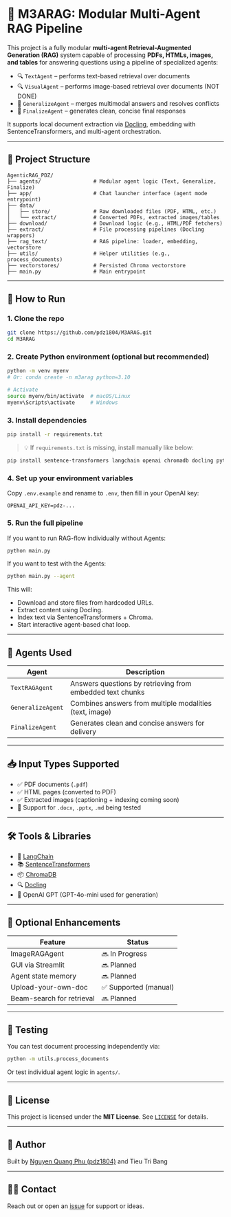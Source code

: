 
# 🤖 M3ARAG: Modular Multi-Agent RAG Pipeline

This project is a fully modular **multi-agent Retrieval-Augmented Generation (RAG)** system capable of processing **PDFs, HTMLs, images, and tables** for answering questions using a pipeline of specialized agents:

- 🔍 `TextAgent` – performs text-based retrieval over documents
- 🔍 `VisualAgent` – performs image-based retrieval over documents (NOT DONE)
- 🧠 `GeneralizeAgent` – merges multimodal answers and resolves conflicts
- 📝 `FinalizeAgent` – generates clean, concise final responses

It supports local document extraction via [Docling](https://github.com/ds4sd/docling), embedding with SentenceTransformers, and multi-agent orchestration.

---

## 📁 Project Structure

```
AgenticRAG_PDZ/
├── agents/                 # Modular agent logic (Text, Generalize, Finalize)
├── app/                    # Chat launcher interface (agent mode entrypoint)
├── data/
│   ├── store/              # Raw downloaded files (PDF, HTML, etc.)
│   └── extract/            # Converted PDFs, extracted images/tables
├── download/               # Download logic (e.g., HTML/PDF fetchers)
├── extract/                # File processing pipelines (Docling wrappers)
├── rag_text/               # RAG pipeline: loader, embedding, vectorstore
├── utils/                  # Helper utilities (e.g., process_documents)
├── vectorstores/           # Persisted Chroma vectorstore
├── main.py                 # Main entrypoint
```

---

## 🚀 How to Run

### 1. Clone the repo

```bash
git clone https://github.com/pdz1804/M3ARAG.git
cd M3ARAG
```

### 2. Create Python environment (optional but recommended)

```bash
python -m venv myenv
# Or: conda create -n m3arag python=3.10

# Activate
source myenv/bin/activate  # macOS/Linux
myenv\Scripts\activate     # Windows
```

### 3. Install dependencies

```bash
pip install -r requirements.txt
```

> 💡 If `requirements.txt` is missing, install manually like below:

```bash
pip install sentence-transformers langchain openai chromadb docling python-dotenv
```

### 4. Set up your environment variables

Copy `.env.example` and rename to `.env`, then fill in your OpenAI key:

```env
OPENAI_API_KEY=pdz-...
```

### 5. Run the full pipeline

If you want to run RAG-flow individually without Agents:

```bash
python main.py 
```

If you want to test with the Agents:

```bash
python main.py --agent
```

This will:
- Download and store files from hardcoded URLs.
- Extract content using Docling.
- Index text via SentenceTransformers + Chroma.
- Start interactive agent-based chat loop.

---

## 🧠 Agents Used

| Agent            | Description |
|------------------|-------------|
| `TextRAGAgent`   | Answers questions by retrieving from embedded text chunks |
| `GeneralizeAgent`| Combines answers from multiple modalities (text, image) |
| `FinalizeAgent`  | Generates clean and concise answers for delivery |

---

## 📥 Input Types Supported

- ✅ PDF documents (`.pdf`)
- ✅ HTML pages (converted to PDF)
- ✅ Extracted images (captioning + indexing coming soon)
- 🧪 Support for `.docx`, `.pptx`, `.md` being tested

---

## 🛠 Tools & Libraries

- 🧱 [LangChain](https://www.langchain.com/)
- 📚 [SentenceTransformers](https://www.sbert.net/)
- 📦 [ChromaDB](https://www.trychroma.com/)
- 🔍 [Docling](https://github.com/ds4sd/docling)
- 🤖 OpenAI GPT (GPT-4o-mini used for generation)

---

## 📌 Optional Enhancements

| Feature                   | Status      |
|---------------------------|-------------|
| ImageRAGAgent             | 🔜 In Progress |
| GUI via Streamlit         | 🔜 Planned |
| Agent state memory        | 🔜 Planned |
| Upload-your-own-doc       | ✅ Supported (manual) |
| Beam-search for retrieval | 🔜 Planned |

---

## 🧪 Testing

You can test document processing independently via:

```bash
python -m utils.process_documents
```

Or test individual agent logic in `agents/`.

---

## 📄 License

This project is licensed under the **MIT License**. See [`LICENSE`](./LICENSE) for details.

---

## 🧠 Author

Built by [Nguyen Quang Phu (pdz1804)](https://github.com/pdz1804) and Tieu Tri Bang 

---

## 🙋‍♂️ Contact

Reach out or open an [issue](https://github.com/pdz1804/M3ARAG/issues) for support or ideas.


